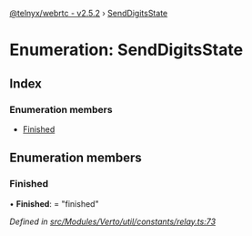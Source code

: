 [@telnyx/webrtc - v2.5.2](../README.md) › [SendDigitsState](senddigitsstate.md)

# Enumeration: SendDigitsState

## Index

### Enumeration members

* [Finished](senddigitsstate.md#finished)

## Enumeration members

###  Finished

• **Finished**: = "finished"

*Defined in [src/Modules/Verto/util/constants/relay.ts:73](https://github.com/team-telnyx/webrtc/blob/main/packages/js/src/Modules/Verto/util/constants/relay.ts#L73)*
